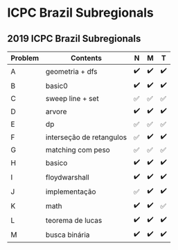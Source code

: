 # ICPC Brazil Subregionals


## 2019 ICPC Brazil Subregionals
| Problem  | Contents | N | M | T |
| --- | --- | --- | --- | --- |
| A  | geometria + dfs |:heavy_check_mark:|:heavy_check_mark:|:heavy_check_mark:|
| B  | basic0 |:heavy_check_mark:|:heavy_check_mark:|:heavy_check_mark:|
| C  | sweep line + set |:white_check_mark:|:white_check_mark:|:white_check_mark:|
| D  | arvore |:heavy_check_mark:|:heavy_check_mark:|:heavy_check_mark:|
| E  | dp |:white_check_mark:|:white_check_mark:|:white_check_mark:|
| F  | interseção de retangulos |:white_check_mark:|:heavy_check_mark:|:heavy_check_mark:|
| G  | matching com peso |:white_check_mark:|:white_check_mark:|:white_check_mark:|
| H  | basico |:heavy_check_mark:|:heavy_check_mark:|:heavy_check_mark:|
| I  | floydwarshall |:heavy_check_mark:|:heavy_check_mark:|:heavy_check_mark:|
| J  | implementação |:white_check_mark:|:heavy_check_mark:|:heavy_check_mark:|
| K  | math |:heavy_check_mark:|:heavy_check_mark:|:white_check_mark:|
| L  | teorema de lucas |:heavy_check_mark:|:heavy_check_mark:|:heavy_check_mark:|
| M  | busca binária |:heavy_check_mark:|:heavy_check_mark:|:heavy_check_mark:|
